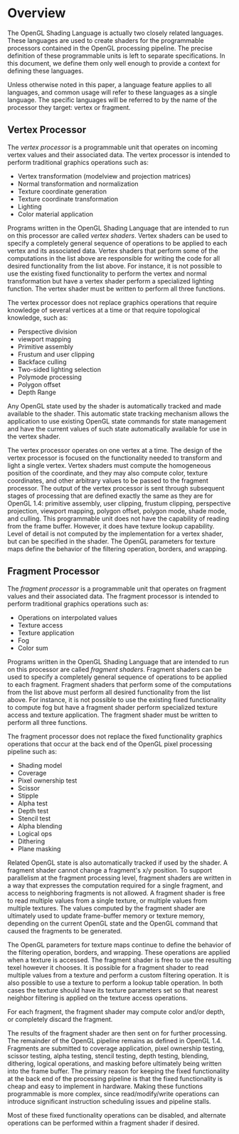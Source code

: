 # Overview

The OpenGL Shading Language is actually two closely related languages. These languages are used to create shaders for the programmable processors contained in the OpenGL processing pipeline. The precise definition of these programmable units is left to separate specifications. In this document, we define them only well enough to provide a context for defining these languages.

Unless otherwise noted in this paper, a language feature applies to all languages, and common usage will refer to these languages as a single language. The specific languages will be referred to by the name of the processor they target: vertex or fragment.

## Vertex Processor

The *vertex processor* is a programmable unit that operates on incoming vertex values and their associated data. The vertex processor is intended to perform traditional graphics operations such as:

- Vertex transformation (modelview and projection matrices)
- Normal transformation and normalization
- Texture coordinate generation
- Texture coordinate transformation
- Lighting
- Color material application

Programs written in the OpenGL Shading Language that are intended to run on this processor are called *vertex shaders*. Vertex shaders can be used to specify a completely general sequence of operations to be applied to each vertex and its associated data. Vertex shaders that perform some of the computations in the list above are responsible for writing the code for all desired functionality from the list above. For instance, it is not possible to use the existing fixed functionality to perform the vertex and normal transformation but have a vertex shader perform a specialized lighting function. The vertex shader must be written to perform all three functions.

The vertex processor does not replace graphics operations that require knowledge of several vertices at a time or that require topological knowledge, such as:

- Perspective division
- viewport mapping
- Primitive assembly
- Frustum and user clipping
- Backface culling
- Two-sided lighting selection
- Polymode processing
- Polygon offset
- Depth Range

Any OpenGL state used by the shader is automatically tracked and made available to the shader. This automatic state tracking mechanism allows the application to use existing OpenGL state commands for state management and have the current values of such state automatically available for use in the vertex shader.

The vertex processor operates on one vertex at a time. The design of the vertex processor is focused on the functionality needed to transform and light a single vertex. Vertex shaders must compute the homogeneous position of the coordinate, and they may also compute color, texture coordinates, and other arbitrary values to be passed to the fragment processor. The output of the vertex processor is sent through subsequent stages of processing that are defined exactly the same as they are for OpenGL 1.4: primitive assembly, user clipping, frustum clipping, perspective projection, viewport mapping, polygon offset, polygon mode, shade mode, and culling. This programmable unit does not have the capability of reading from the frame buffer. However, it does have texture lookup capability. Level of detail is not computed by the implementation for a vertex shader, but can be specified in the shader. The OpenGL parameters for texture maps define the behavior of the filtering operation, borders, and wrapping.

## Fragment Processor

The *fragment processor* is a programmable unit that operates on fragment values and their associated data. The fragment processor is intended to perform traditional graphics operations such as:

- Operations on interpolated values
- Texture access
- Texture application
- Fog
- Color sum

Programs written in the OpenGL Shading Language that are intended to run on this processor are called *fragment shaders*. Fragment shaders can be used to specify a completely general sequence of operations to be applied to each fragment. Fragment shaders that perform some of the computations from the list above must perform all desired functionality from the list above. For instance, it is not possible to use the existing fixed functionality to compute fog but have a fragment shader perform specialized texture access and texture application. The fragment shader must be written to perform all three functions.

The fragment processor does not replace the fixed functionality graphics operations that occur at the back end of the OpenGL pixel processing pipeline such as:

- Shading model
- Coverage
- Pixel ownership test
- Scissor
- Stipple
- Alpha test
- Depth test
- Stencil test
- Alpha blending
- Logical ops
- Dithering
- Plane masking

Related OpenGL state is also automatically tracked if used by the shader. A fragment shader cannot change a fragment's x/y position. To support parallelism at the fragment processing level, fragment shaders are written in a way that expresses the computation required for a single fragment, and access to neighboring fragments is not allowed. A fragment shader is free to read multiple values from a single texture, or multiple values from multiple textures. The values computed by the fragment shader are ultimately used to update frame-buffer memory or texture memory, depending on the current OpenGL state and the OpenGL command that caused the fragments to be generated.

The OpenGL parameters for texture maps continue to define the behavior of the filtering operation, borders, and wrapping. These operations are applied when a texture is accessed. The fragment shader is free to use the resulting texel however it chooses. It is possible for a fragment shader to read multiple values from a texture and perform a custom filtering operation. It is also possible to use a texture to perform a lookup table operation. In both cases the texture should have its texture parameters set so that nearest neighbor filtering is applied on the texture access operations.

For each fragment, the fragment shader may compute color and/or depth, or completely discard the fragment.

The results of the fragment shader are then sent on for further processing. The remainder of the OpenGL pipeline remains as defined in OpenGL 1.4. Fragments are submitted to coverage application, pixel ownership testing, scissor testing, alpha testing, stencil testing, depth testing, blending, dithering, logical operations, and masking before ultimately being written into the frame buffer. The primary reason for keeping the fixed functionality at the back end of the processing pipeline is that the fixed functionality is cheap and easy to implement in hardware. Making these functions programmable is more complex, since read/modify/write operations can introduce significant instruction scheduling issues and pipeline stalls.

Most of these fixed functionality operations can be disabled, and alternate operations can be performed within a fragment shader if desired.
